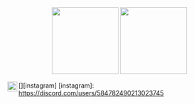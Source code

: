 <div align = "center">
<img src = "https://github-readme-stats.vercel.app/api?username=aether0023&show_icons=true&theme=tokyonight" width = "% 100" height = "150px" />
<img src = "https://github-readme-stats.vercel.app/api/top-langs/?username=aether0023&layout=compact&theme=tokyonight" width = "% 100" height = "150px"  />
</div>

[<img align="left" alt="Discord" width="22px" src="https://cdn4.iconfinder.com/data/icons/logos-and-brands/512/91_Discord_logo_logos-512.png" />][instagram]
[instagram]: https://discord.com/users/584782490213023745
